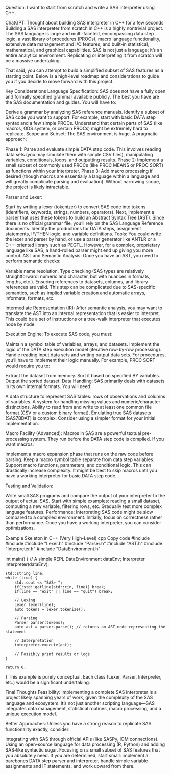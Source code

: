 Question: I want to start from scratch and write a SAS interpreter using C++. 

ChatGPT:
Thought about building SAS interpreter in C++ for a few seconds
Building a SAS interpreter from scratch in C++ is a highly nontrivial project. The SAS language is large and multi-faceted, encompassing data step logic, a vast library of procedures (PROCs), macro language functionality, extensive data management and I/O features, and built-in statistical, mathematical, and graphical capabilities. SAS is not just a language; it’s an entire analytics environment. Replicating or interpreting it from scratch will be a massive undertaking.

That said, you can attempt to build a simplified subset of SAS features as a starting point. Below is a high-level roadmap and considerations to guide you if you decide to move forward with this project.

Key Considerations
Language Specification:
SAS does not have a fully open and formally specified grammar available publicly. The best you have are the SAS documentation and guides. You will have to:

Derive a grammar by analyzing SAS reference manuals.
Identify a subset of SAS code you want to support. For example, start with basic DATA step syntax and a few simple PROCs.
Understand that certain parts of SAS (like macros, ODS system, or certain PROCs) might be extremely hard to replicate.
Scope and Subset: The SAS environment is huge. A pragmatic approach:

Phase 1: Parse and evaluate simple DATA step code. This involves reading data sets (you may simulate them with simple CSV files), manipulating variables, conditionals, loops, and outputting results.
Phase 2: Implement a small subset of commonly used PROCs (like PROC MEANS or PROC SORT) as functions within your interpreter.
Phase 3: Add macro processing if desired (though macros are essentially a language within a language and will greatly complicate parsing and evaluation).
Without narrowing scope, the project is likely intractable.

Parser and Lexer:

Start by writing a lexer (tokenizer) to convert SAS code into tokens (identifiers, keywords, strings, numbers, operators).
Next, implement a parser that uses these tokens to build an Abstract Syntax Tree (AST).
Since there is no official grammar file, you’ll rely on the SAS Language Reference documents. Identify the productions for DATA steps, assignment statements, IF/THEN logic, and variable definitions.
Tools: You could write the lexer and parser by hand, or use a parser generator like ANTLR or a C++-oriented library such as PEGTL. However, for a complex, proprietary language like SAS, a hand-rolled parser might end up giving you more control.
AST and Semantic Analysis: Once you have an AST, you need to perform semantic checks:

Variable name resolution.
Type checking (SAS types are relatively straightforward: numeric and character, but with nuances in formats, lengths, etc.).
Ensuring references to datasets, columns, and library references are valid.
This step can be complicated due to SAS-specific semantics, such as implied variable creation and automatic arrays, informats, formats, etc.

Intermediate Representation (IR): After semantic analysis, you may want to translate the AST into an internal representation that is easier to interpret. This could be a set of instructions or a tree-walk interpreter that executes node by node.

Execution Engine: To execute SAS code, you must:

Maintain a symbol table of variables, arrays, and datasets.
Implement the logic of the DATA step execution model (iterative row-by-row processing).
Handle reading input data sets and writing output data sets.
For procedures, you’ll have to implement their logic manually. For example, PROC SORT would require you to:

Extract the dataset from memory.
Sort it based on specified BY variables.
Output the sorted dataset.
Data Handling: SAS primarily deals with datasets in its own internal formats. You will need:

A data structure to represent SAS tables: rows of observations and columns of variables.
A system for handling missing values and numeric/character distinctions.
Ability to read from and write to at least one common file format (CSV or a custom binary format).
Emulating true SAS datasets (SAS7BDAT) is complex. Consider using a simpler format for your initial implementation.

Macro Facility (Advanced): Macros in SAS are a powerful textual pre-processing system. They run before the DATA step code is compiled. If you want macros:

Implement a macro expansion phase that runs on the raw code before parsing.
Keep a macro symbol table separate from data step variables.
Support macro functions, parameters, and conditional logic.
This can drastically increase complexity. It might be best to skip macros until you have a working interpreter for basic DATA step code.

Testing and Validation:

Write small SAS programs and compare the output of your interpreter to the output of actual SAS.
Start with simple examples: reading a small dataset, computing a new variable, filtering rows, etc.
Gradually test more complex language features.
Performance: Interpreting SAS code might be slow compared to a compiled environment. Initially, focus on correctness rather than performance. Once you have a working interpreter, you can consider optimizations.

Example Skeleton in C++ (Very High-Level)
cpp
Copy code
#include <iostream>
#include <string>
#include "Lexer.h"
#include "Parser.h"
#include "AST.h"
#include "Interpreter.h"
#include "DataEnvironment.h"

int main() {
    // A simple REPL
    DataEnvironment dataEnv;
    Interpreter interpreter(dataEnv);

    std::string line;
    while (true) {
        std::cout << "SAS> ";
        if(!std::getline(std::cin, line)) break;
        if(line == "exit" || line == "quit") break;

        // Lexing
        Lexer lexer(line);
        auto tokens = lexer.tokenize();

        // Parsing
        Parser parser(tokens);
        auto ast = parser.parse(); // returns an AST node representing the statement

        // Interpretation
        interpreter.execute(ast);

        // Possibly print results or logs
    }

    return 0;
}
This example is purely conceptual. Each class (Lexer, Parser, Interpreter, etc.) would be a significant undertaking.

Final Thoughts
Feasibility: Implementing a complete SAS interpreter is a project likely spanning years of work, given the complexity of the SAS language and ecosystem. It’s not just another scripting language—SAS integrates data management, statistical routines, macro processing, and a unique execution model.

Better Approaches: Unless you have a strong reason to replicate SAS functionality exactly, consider:

Integrating with SAS through official APIs (like SASPy, IOM connections).
Using an open-source language for data processing (R, Python) and adding SAS-like syntactic sugar.
Focusing on a small subset of SAS features that you absolutely need.
If you are determined, start small: implement a barebones DATA step parser and interpreter, handle simple variable assignments and IF statements, and work upward from there.

